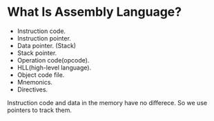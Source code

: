 # What Is Assembly Language?

- Instruction code.
- Instruction pointer.
- Data pointer. (Stack)
- Stack pointer.
- Operation code(opcode).
- HLL(high-level language).
- Object code file.
- Mnemonics.
- Directives.

Instruction code and data in the memory have no differece. So we use pointers to track them. 
